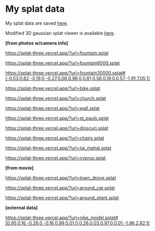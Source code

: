 

# **My splat data**

My splat data are saved [here](https://huggingface.co/datasets/stpete2/splat).

Modified 3D gaussian splat viewer is available [here](https://splat-three.vercel.app/).

**[from photos w/camera info]**

https://splat-three.vercel.app/?url=fountain.splat

https://splat-three.vercel.app/?url=fountain6000.splat

https://splat-three.vercel.app/?url=fountain30000.splat#[-0.53,0.82,-0.19,0,-0.27,0.06,0.96,0,0.81,0.56,0.19,0,0.57,-1.91,7.05,1]

https://splat-three.vercel.app/?url=bike.splat

https://splat-three.vercel.app/?url=church.splat
 
https://splat-three.vercel.app/?url=wall.splat

https://splat-three.vercel.app/?url=st_pauls.splat

https://splat-three.vercel.app/?url=dioscuri.splat

https://splat-three.vercel.app/?url=chairs.splat

https://splat-three.vercel.app/?url=taj_mahal.splat

https://splat-three.vercel.app/?url=cyprus.splat

**[from movie]**

https://splat-three.vercel.app/?url=town_drone.splat

https://splat-three.vercel.app/?url=around_car.splat

https://splat-three.vercel.app/?url=around_plant.splat

**[external data]**

https://splat-three.vercel.app/?url=nike_model.splat#[0.95,0.16,-0.26,0,-0.16,0.99,0.01,0,0.26,0.03,0.97,0,0.01,-1.96,2.82,1]


